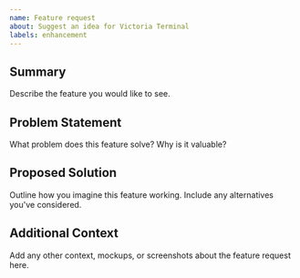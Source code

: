 ```yaml
---
name: Feature request
about: Suggest an idea for Victoria Terminal
labels: enhancement
---
```


## Summary

Describe the feature you would like to see.

## Problem Statement

What problem does this feature solve? Why is it valuable?

## Proposed Solution

Outline how you imagine this feature working. Include any alternatives you've considered.

## Additional Context

Add any other context, mockups, or screenshots about the feature request here.
